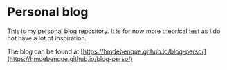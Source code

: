 # Personal blog

This is my personal blog repository.
It is for now more theorical test as I do not have a lot of inspiration.

The blog can be found at [https://hmdebenque.github.io/blog-perso/](https://hmdebenque.github.io/blog-perso/)
